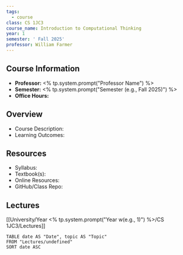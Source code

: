 ```yaml
---
tags:
  - course
class: CS 1JC3
course_name: Introduction to Computational Thinking
year: 1
semester: ' Fall 2025'
professor: William Farmer
---
```

## Course Information
- **Professor:** <% tp.system.prompt("Professor Name") %>  
- **Semester:**  <% tp.system.prompt("Semester (e.g., Fall 2025)") %>  
- **Office Hours:**  

## Overview
- Course Description:  
- Learning Outcomes:  

## Resources
- Syllabus:  
- Textbook(s):  
- Online Resources:  
- GitHub/Class Repo:  

## Lectures
[[University/Year <% tp.system.prompt("Year w(e.g., 1)") %>/CS 1JC3/Lectures]]
```dataview
TABLE date AS "Date", topic AS "Topic"
FROM "Lectures/undefined"
SORT date ASC
